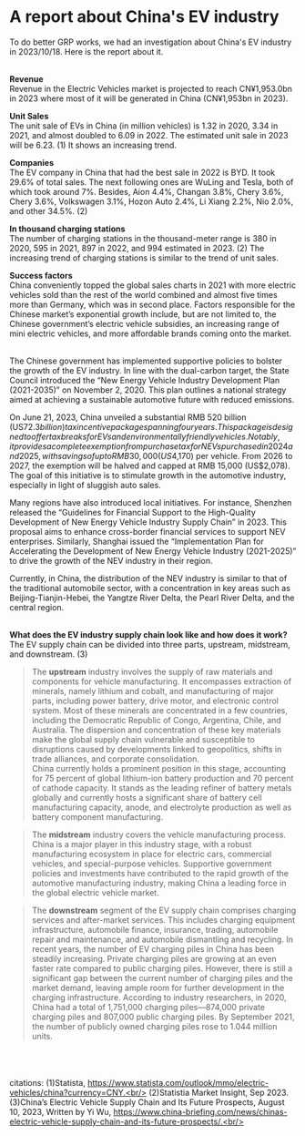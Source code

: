 # A report about China's EV industry

To do better GRP works, we had an investigation about China's EV industry in 2023/10/18. Here is the report about it.<br/><br/>


**Revenue**<br/>
Revenue in the Electric Vehicles market is projected to reach CN¥1,953.0bn in 2023 where most of it will be generated in China (CN¥1,953bn in 2023).

**Unit Sales**<br/>
The unit sale of EVs in China (in million vehicles) is 1.32 in 2020, 3.34 in 2021, and almost doubled to 6.09 in 2022. The estimated unit sale in 2023 will be 6.23. (1) It shows an increasing trend.

**Companies**<br/>
The EV company in China that had the best sale in 2022 is BYD. It took 29.6% of total sales. The next following ones are WuLing and Tesla, both of which took around 7%. Besides, Aion 4.4%, Changan 3.8%, Chery 3.6%, Chery 3.6%, Volkswagen 3.1%, Hozon Auto 2.4%, Li Xiang 2.2%, Nio 2.0%, and other 34.5%. (2)

**In thousand charging stations**<br/>
The number of charging stations in the thousand-meter range is 380 in 2020, 595 in 2021, 897 in 2022, and 994 estimated in 2023. (2)
The increasing trend of charging stations is similar to the trend of unit sales.

**Success factors**<br/>
China conveniently topped the global sales charts in 2021 with more electric vehicles sold than the rest of the world combined and almost five times more than Germany, which was in second place. Factors responsible for the Chinese market’s exponential growth include, but are not limited to, the Chinese government’s electric vehicle subsidies, an increasing range of mini electric vehicles, and more affordable brands coming onto the market.  <br/><br/>

The Chinese government has implemented supportive policies to bolster the growth of the EV industry. In line with the dual-carbon target, the State Council introduced the “New Energy Vehicle Industry Development Plan (2021-2035)” on November 2, 2020. This plan outlines a national strategy aimed at achieving a sustainable automotive future with reduced emissions.<br/>

On June 21, 2023, China unveiled a substantial RMB 520 billion (US$72.3 billion) tax incentive package spanning four years. This package is designed to offer tax breaks for EVs and environmentally friendly vehicles. Notably, it provides a complete exemption from purchase tax for NEVs purchased in 2024 and 2025, with savings of up to RMB 30,000 (US$4,170) per vehicle. From 2026 to 2027, the exemption will be halved and capped at RMB 15,000 (US$2,078). The goal of this initiative is to stimulate growth in the automotive industry, especially in light of sluggish auto sales.<br/>

Many regions have also introduced local initiatives. For instance, Shenzhen released the “Guidelines for Financial Support to the High-Quality Development of New Energy Vehicle Industry Supply Chain” in 2023. This proposal aims to enhance cross-border financial services to support NEV enterprises. Similarly, Shanghai issued the “Implementation Plan for Accelerating the Development of New Energy Vehicle Industry (2021-2025)” to drive the growth of the NEV industry in their region.<br/>

Currently, in China, the distribution of the NEV industry is similar to that of the traditional automobile sector, with a concentration in key areas such as Beijing-Tianjin-Hebei, the Yangtze River Delta, the Pearl River Delta, and the central region.  <br/><br/>


**What does the EV industry supply chain look like and how does it work?** <br/>
The EV supply chain can be divided into three parts, upstream, midstream, and downstream. (3) <br/>

> The **upstream** industry involves the supply of raw materials and components for vehicle manufacturing. It encompasses extraction of minerals, namely lithium and cobalt, and manufacturing of major parts, including power battery, drive motor, and electronic control system. Most of these minerals are concentrated in a few countries, including the Democratic Republic of Congo, Argentina, Chile, and Australia. The dispersion and concentration of these key materials make the global supply chain vulnerable and susceptible to disruptions caused by developments linked to geopolitics, shifts in trade alliances, and corporate consolidation.  
China currently holds a prominent position in this stage, accounting for 75 percent of global lithium-ion battery production and 70 percent of cathode capacity. It stands as the leading refiner of battery metals globally and currently hosts a significant share of battery cell manufacturing capacity, anode, and electrolyte production as well as battery component manufacturing.<br/>

> The **midstream** industry covers the vehicle manufacturing process. China is a major player in this industry stage, with a robust manufacturing ecosystem in place for electric cars, commercial vehicles, and special-purpose vehicles. Supportive government policies and investments have contributed to the rapid growth of the automotive manufacturing industry, making China a leading force in the global electric vehicle market.

> The **downstream** segment of the EV supply chain comprises charging services and after-market services. This includes charging equipment infrastructure, automobile finance, insurance, trading, automobile repair and maintenance, and automobile dismantling and recycling. In recent years, the number of EV charging piles in China has been steadily increasing. Private charging piles are growing at an even faster rate compared to public charging piles. However, there is still a significant gap between the current number of charging piles and the market demand, leaving ample room for further development in the charging infrastructure. According to industry researchers, in 2020, China had a total of 1,751,000 charging piles—874,000 private charging piles and 807,000 public charging piles. By September 2021, the number of publicly owned charging piles rose to 1.044 million units.




<br/><br/><br/>
citations:
(1)Statista, https://www.statista.com/outlook/mmo/electric-vehicles/china?currency=CNY.<br/>
(2)Statistia Market Insight, Sep 2023.<br/>
(3)China’s Electric Vehicle Supply Chain and Its Future Prospects, August 10, 2023, Written by Yi Wu, https://www.china-briefing.com/news/chinas-electric-vehicle-supply-chain-and-its-future-prospects/.<br/>
